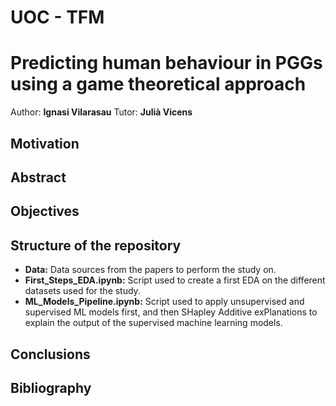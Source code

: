 # UOC - TFM 
# Predicting human behaviour in PGGs using a game theoretical approach

Author: **Ignasi Vilarasau**
Tutor: **Julià Vicens**

## Motivation


## Abstract


## Objectives


## Structure of the repository

* **Data:** Data sources from the papers to perform the study on.
* **First_Steps_EDA.ipynb:** Script used to create a first EDA on the different datasets used for the study.
* **ML_Models_Pipeline.ipynb:** Script used to apply unsupervised and supervised ML models first, and then SHapley Additive exPlanations to explain the output of the supervised machine learning models.

## Conclusions

## Bibliography

